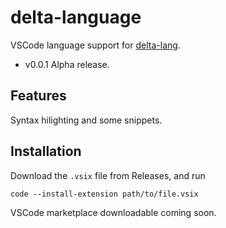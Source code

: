 # delta-language

VSCode language support for [delta-lang](https://delta-lang.github.io).

* v0.0.1
    Alpha release.

## Features

Syntax hilighting and some snippets. 

## Installation

Download the `.vsix` file from Releases, and run 

```
code --install-extension path/to/file.vsix
```

VSCode marketplace downloadable coming soon.